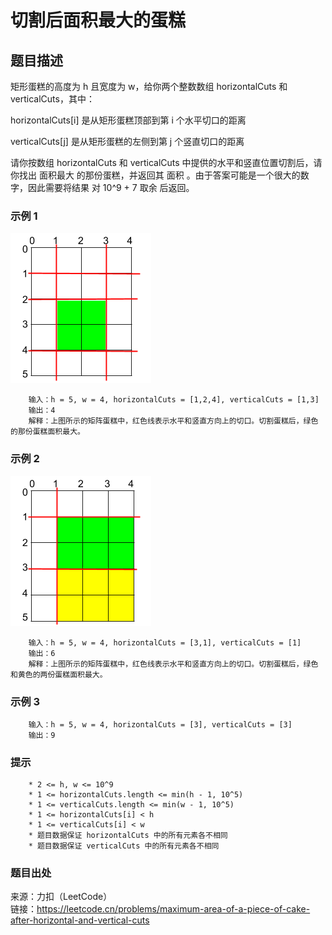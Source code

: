 # 切割后面积最大的蛋糕

## 题目描述

矩形蛋糕的高度为 h 且宽度为 w，给你两个整数数组 horizontalCuts 和 verticalCuts，其中：

horizontalCuts[i] 是从矩形蛋糕顶部到第  i 个水平切口的距离

verticalCuts[j] 是从矩形蛋糕的左侧到第 j 个竖直切口的距离

请你按数组 horizontalCuts 和 verticalCuts 中提供的水平和竖直位置切割后，请你找出 面积最大 的那份蛋糕，并返回其 面积 。由于答案可能是一个很大的数字，因此需要将结果 对 10^9 + 7 取余 后返回。

### 示例 1

![坐标](images/126-max_area_1.png "坐标")

```text
    输入：h = 5, w = 4, horizontalCuts = [1,2,4], verticalCuts = [1,3]
    输出：4 
    解释：上图所示的矩阵蛋糕中，红色线表示水平和竖直方向上的切口。切割蛋糕后，绿色的那份蛋糕面积最大。
```

### 示例 2

![坐标](images/126-max_area_2.png "坐标")

```text
    输入：h = 5, w = 4, horizontalCuts = [3,1], verticalCuts = [1]
    输出：6
    解释：上图所示的矩阵蛋糕中，红色线表示水平和竖直方向上的切口。切割蛋糕后，绿色和黄色的两份蛋糕面积最大。
```

### 示例 3

```text
    输入：h = 5, w = 4, horizontalCuts = [3], verticalCuts = [3]
    输出：9
```

### 提示

```text
    * 2 <= h, w <= 10^9
    * 1 <= horizontalCuts.length <= min(h - 1, 10^5)
    * 1 <= verticalCuts.length <= min(w - 1, 10^5)
    * 1 <= horizontalCuts[i] < h
    * 1 <= verticalCuts[i] < w
    * 题目数据保证 horizontalCuts 中的所有元素各不相同
    * 题目数据保证 verticalCuts 中的所有元素各不相同
```

### 题目出处

来源：力扣（LeetCode）  
链接：<https://leetcode.cn/problems/maximum-area-of-a-piece-of-cake-after-horizontal-and-vertical-cuts>
